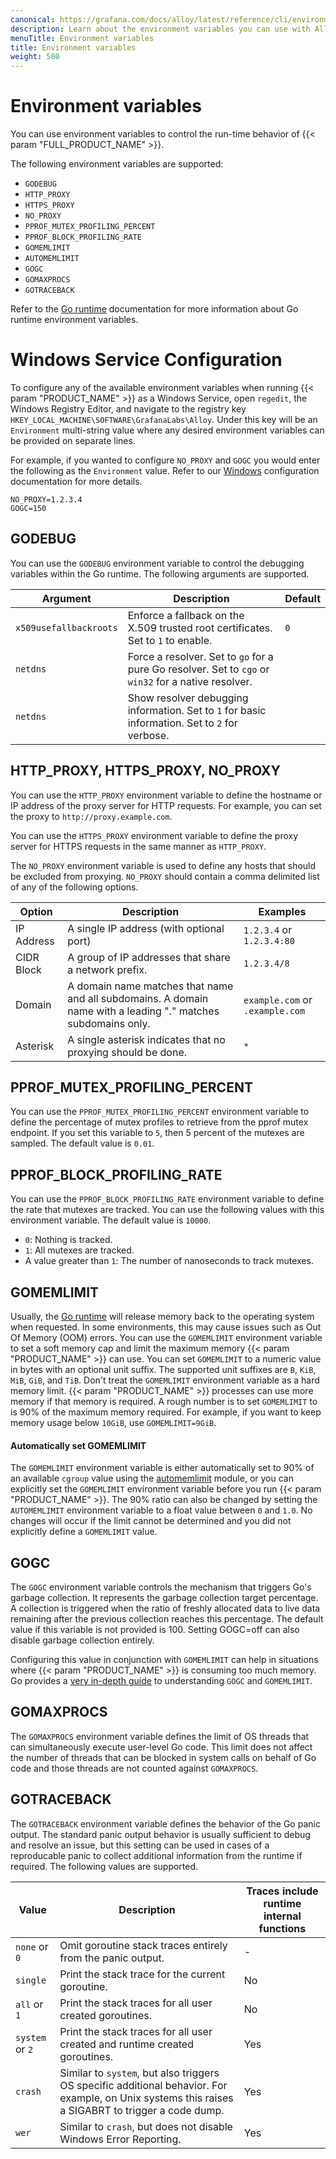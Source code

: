 ```yaml
---
canonical: https://grafana.com/docs/alloy/latest/reference/cli/environment-variables/
description: Learn about the environment variables you can use with Alloy
menuTitle: Environment variables
title: Environment variables
weight: 500
---
```


# Environment variables

You can use environment variables to control the run-time behavior of {{< param "FULL_PRODUCT_NAME" >}}.

The following environment variables are supported:

* `GODEBUG`
* `HTTP_PROXY`
* `HTTPS_PROXY`
* `NO_PROXY`
* `PPROF_MUTEX_PROFILING_PERCENT`
* `PPROF_BLOCK_PROFILING_RATE`
* `GOMEMLIMIT`
* `AUTOMEMLIMIT`
* `GOGC`
* `GOMAXPROCS`
* `GOTRACEBACK`

Refer to the [Go runtime][runtime] documentation for more information about Go runtime environment variables.

# Windows Service Configuration

To configure any of the available environment variables when running {{< param "PRODUCT_NAME" >}} as a Windows Service, open `regedit`, the Windows Registry Editor, and navigate to the registry key `HKEY_LOCAL_MACHINE\SOFTWARE\GrafanaLabs\Alloy`. Under this key will be an `Environment` multi-string value where any desired environment variables can be provided on separate lines.

For example, if you wanted to configure `NO_PROXY` and `GOGC` you would enter the following as the `Environment` value. Refer to our [Windows] configuration documentation for more details.
```
NO_PROXY=1.2.3.4
GOGC=150
```

## GODEBUG

You can use the `GODEBUG` environment variable to control the debugging variables within the Go runtime.  The following arguments are supported.

 Argument               | Description                                                                                          | Default 
------------------------|------------------------------------------------------------------------------------------------------|---------
 `x509usefallbackroots` | Enforce a fallback on the X.509 trusted root certificates. Set to `1` to enable.                     | `0`     
 `netdns`               | Force a resolver. Set to `go` for a pure Go resolver. Set to `cgo` or `win32` for a native resolver. |
 `netdns`               | Show resolver debugging information. Set to `1` for basic information. Set to `2` for verbose.       |

## HTTP_PROXY, HTTPS_PROXY, NO_PROXY

You can use the `HTTP_PROXY` environment variable to define the hostname or IP address of the proxy server for HTTP requests.  For example, you can set the proxy to `http://proxy.example.com`.

You can use the `HTTPS_PROXY` environment variable to define the proxy server for HTTPS requests in the same manner as `HTTP_PROXY`.

The `NO_PROXY` environment variable is used to define any hosts that should be excluded from proxying. `NO_PROXY` should contain a comma delimited list of any of the following options.

 Option                 | Description                                                                                                    | Examples
------------------------|----------------------------------------------------------------------------------------------------------------|---------
 IP Address             | A single IP address (with optional port)                                                                       | `1.2.3.4` or `1.2.3.4:80`
 CIDR Block             | A group of IP addresses that share a network prefix.                                                           | `1.2.3.4/8`
 Domain                 | A domain name matches that name and all subdomains. A domain name with a leading "." matches subdomains only.  | `example.com` or `.example.com`
 Asterisk               | A single asterisk indicates that no proxying should be done.                                                   | `*`

## PPROF_MUTEX_PROFILING_PERCENT

You can use the `PPROF_MUTEX_PROFILING_PERCENT` environment variable to define the percentage of mutex profiles to retrieve from the pprof mutex endpoint. If you set this variable to `5`, then 5 percent of the mutexes are sampled. The default value is `0.01`.

## PPROF_BLOCK_PROFILING_RATE

You can use the `PPROF_BLOCK_PROFILING_RATE` environment variable to define the rate that mutexes are tracked. You can use the following values with this environment variable. The default value is `10000`.

* `0`: Nothing is tracked.
* `1`: All mutexes are tracked.
* A value greater than `1`: The number of nanoseconds to track mutexes.

## GOMEMLIMIT

Usually, the [Go runtime][runtime] will release memory back to the operating system when requested.
In some environments, this may cause issues such as Out Of Memory (OOM) errors.
You can use the `GOMEMLIMIT` environment variable to set a soft memory cap and limit the maximum memory {{< param "PRODUCT_NAME" >}} can use.
You can set `GOMEMLIMIT` to a numeric value in bytes with an optional unit suffix.
The supported unit suffixes are `B`, `KiB`, `MiB`, `GiB`, and `TiB`.
Don't treat the `GOMEMLIMIT` environment variable as a hard memory limit.
{{< param "PRODUCT_NAME" >}}  processes can use more memory if that memory is required.
A rough number is to set `GOMEMLIMIT` to is 90% of the maximum memory required.
For example, if you want to keep memory usage below `10GiB`, use `GOMEMLIMIT=9GiB`.

#### Automatically set GOMEMLIMIT

The `GOMEMLIMIT` environment variable is either automatically set to 90% of an available `cgroup` value using the [automemlimit] module, or you can explicitly set the  `GOMEMLIMIT` environment variable before you run  {{< param "PRODUCT_NAME" >}}. The 90% ratio can also be changed by setting the `AUTOMEMLIMIT` environment variable to a float value between `0` and `1.0`.
No changes will occur if the limit cannot be determined and you did not explicitly define a  `GOMEMLIMIT` value.

## GOGC

The `GOGC` environment variable controls the mechanism that triggers Go's garbage collection.
It represents the garbage collection target percentage. A collection is triggered when the ratio 
of freshly allocated data to live data remaining after the previous collection reaches this percentage.
The default value if this variable is not provided is 100. Setting GOGC=off can also disable garbage collection entirely.

Configuring this value in conjunction with `GOMEMLIMIT` can help in situations where {{< param "PRODUCT_NAME" >}} 
is consuming too much memory. Go provides a [very in-depth guide][gc_guide] to understanding `GOGC` and `GOMEMLIMIT`.

## GOMAXPROCS

The `GOMAXPROCS` environment variable defines the limit of OS threads that can simultaneously execute user-level Go code.
This limit does not affect the number of threads that can be blocked in system calls on behalf of Go code and those
threads are not counted against `GOMAXPROCS`.

## GOTRACEBACK

The `GOTRACEBACK` environment variable defines the behavior of the Go panic output. The standard panic output behavior is usually
sufficient to debug and resolve an issue, but this setting can be used in cases of a reproducable panic to collect
additional information from the runtime if required. The following values are supported.

Value            | Description                                                                     | Traces include runtime internal functions
-----------------|---------------------------------------------------------------------------------|------------------------------------------
 `none` or `0`   | Omit goroutine stack traces entirely from the panic output.                     | -
 `single`        | Print the stack trace for the current goroutine.                                | No
 `all` or `1`    | Print the stack traces for all user created goroutines.                         | No
 `system` or `2` | Print the stack traces for all user created and runtime created goroutines.     | Yes
 `crash`         | Similar to `system`, but also triggers OS specific additional behavior. For example, on Unix systems this raises a SIGABRT to trigger a code dump.   | Yes
 `wer`           | Similar to `crash`, but does not disable Windows Error Reporting.               | Yes

[runtime]: https://pkg.go.dev/runtime
[automemlimit]: https://github.com/KimMachineGun/automemlimit
[gc_guide]: https://tip.golang.org/doc/gc-guide#GOGC
[Windows]: ../../../configure/windows